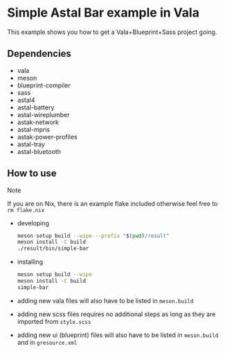 # Simple Astal Bar example in Vala

This example shows you how to get a Vala+Blueprint+Sass project going.

## Dependencies

- vala
- meson
- blueprint-compiler
- sass
- astal4
- astal-battery
- astal-wireplumber
- astak-network
- astal-mpris
- astak-power-profiles
- astal-tray
- astal-bluetooth

## How to use

> [!NOTE]
> If you are on Nix, there is an example flake included
> otherwise feel free to `rm flake.nix`

- developing

  ```sh
  meson setup build --wipe --prefix "$(pwd)/result"
  meson install -C build
  ./result/bin/simple-bar
  ```

- installing

  ```sh
  meson setup build --wipe
  meson install -C build
  simple-bar
  ```

- adding new vala files will also have to be listed in `meson.build`
- adding new scss files requires no additional steps as long as they are imported from `style.scss`
- adding new ui (blueprint) files will also have to be listed in `meson.build` and in `gresource.xml`

